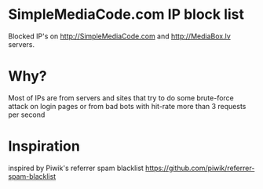 # SimpleMediaCode.com IP block list
Blocked IP's on http://SimpleMediaCode.com and http://MediaBox.lv servers.

# Why?

Most of IPs are from servers and sites that try to do some brute-force attack on login pages or from bad bots with hit-rate more than 3 requests per second

# Inspiration

inspired by Piwik's referrer spam blacklist https://github.com/piwik/referrer-spam-blacklist